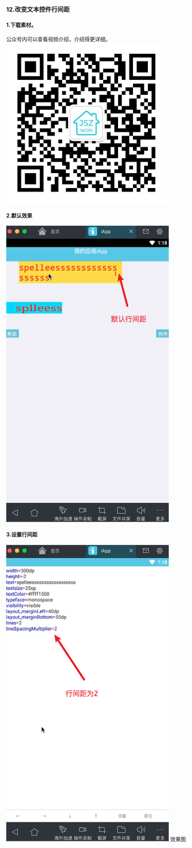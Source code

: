 ### 12.改变文本控件行间距
#### 1.下载素材。
公众号内可以查看视频介绍，介绍得更详细。
![title](https://raw.githubusercontent.com/JSZNopi/JSZImage/master/gitnote/2019/10/30/WXCODE-1572446034519.jpeg)

#### 2.默认效果
![title](https://raw.githubusercontent.com/JSZNopi/JSZImage/master/gitnote/2019/11/19/1-1574165386583.png)

#### 3.设置行间距
![title](https://raw.githubusercontent.com/JSZNopi/JSZImage/master/gitnote/2019/11/19/2-1574165476409.png)
效果图